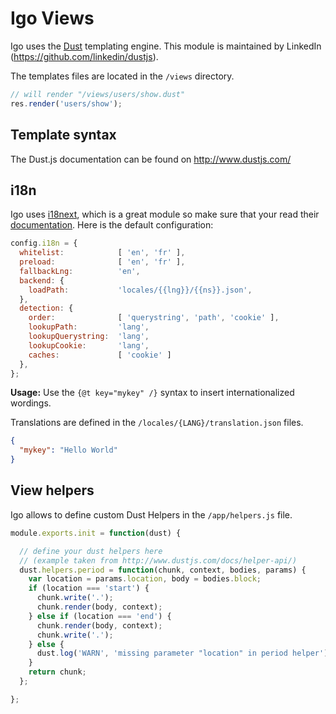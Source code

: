 
# Igo Views

Igo uses the [Dust](http://www.dustjs.com/) templating engine. This module is maintained by LinkedIn (https://github.com/linkedin/dustjs).

The templates files are located in the `/views` directory.

```js
// will render "/views/users/show.dust"
res.render('users/show');
```

## Template syntax

The Dust.js documentation can be found on http://www.dustjs.com/

## i18n

Igo uses [i18next](http://i18next.com/), which is a great module so make sure that your read their [documentation](http://i18next.com/docs).
Here is the default configuration:

```js
config.i18n = {
  whitelist:            [ 'en', 'fr' ],
  preload:              [ 'en', 'fr' ],
  fallbackLng:          'en',
  backend: {
    loadPath:           'locales/{{lng}}/{{ns}}.json',
  },
  detection: {
    order:              [ 'querystring', 'path', 'cookie' ],
    lookupPath:         'lang',
    lookupQuerystring:  'lang',
    lookupCookie:       'lang',
    caches:             [ 'cookie' ]
  },
};
```

**Usage:**
Use the `{@t key="mykey" /}` syntax to insert internationalized wordings.

Translations are defined in the `/locales/{LANG}/translation.json` files.

```json
{
  "mykey": "Hello World"
}
```


## View helpers

Igo allows to define custom Dust Helpers in the `/app/helpers.js` file.

```js
module.exports.init = function(dust) {

  // define your dust helpers here
  // (example taken from http://www.dustjs.com/docs/helper-api/)
  dust.helpers.period = function(chunk, context, bodies, params) {
    var location = params.location, body = bodies.block;
    if (location === 'start') {
      chunk.write('.');
      chunk.render(body, context);
    } else if (location === 'end') {
      chunk.render(body, context);
      chunk.write('.');
    } else {
      dust.log('WARN', 'missing parameter "location" in period helper');
    }
    return chunk;
  };

};
```
